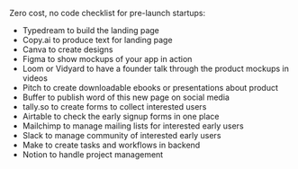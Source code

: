 Zero cost, no code checklist for pre-launch startups:
- Typedream to build the landing page
- Copy.ai to produce text for landing page
- Canva to create designs
- Figma to show mockups of your app in action
- Loom or Vidyard to have a founder talk through the product mockups in videos
- Pitch to create downloadable ebooks or presentations about product
- Buffer to publish word of this new page on social media
- tally.so to create forms to collect interested users
- Airtable to check the early signup forms in one place
- Mailchimp to manage mailing lists for interested early users
- Slack to manage community of interested early users
- Make to create tasks and workflows in backend
- Notion to handle project management